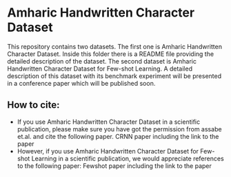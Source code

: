 # Amharic Handwritten Character Dataset
This repository contains two datasets. The first one is Amharic Handwritten Character Dataset. Inside this folder there is a README file providing the detailed description of the dataset. The second dataset is Amharic Handwritten Character Dataset for Few-shot Learning. A detailed description of this dataset with its benchmark experiment will be presented in a conference paper which will be published soon. <!is presented in the paper by Gondere et. al., [].>

## How to cite:
* If you use Amharic Handwritten Character Dataset in a scientific publication, please make sure you have got the permission from assabe et.al. and cite the following paper. 
  CRNN paper including the link to the paper 
* However, if you use Amharic Handwritten Character Dataset for Few-shot Learning in a scientific publication, we would appreciate references to the following paper:
  Fewshot paper including the link to the paper 

